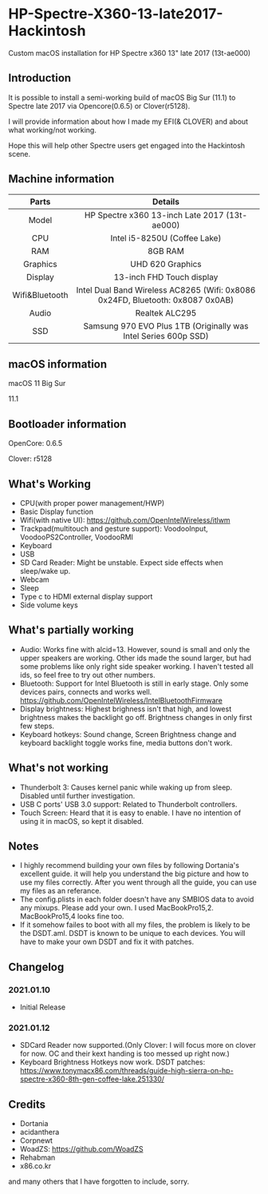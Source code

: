 # HP-Spectre-X360-13-late2017-Hackintosh
Custom macOS installation for HP Spectre x360 13" late 2017 (13t-ae000)

## Introduction
It is possible to install a semi-working build of macOS Big Sur (11.1) to Spectre late 2017 via Opencore(0.6.5) or Clover(r5128).

I will provide information about how I made my EFI(& CLOVER) and about what working/not working.

Hope this will help other Spectre users get engaged into the Hackintosh scene.

## Machine information
|Parts|Details
|:---:|:---:|
Model | HP Spectre x360 13-inch Late 2017 (13t-ae000)
CPU | Intel i5-8250U (Coffee Lake)
RAM | 8GB RAM
Graphics | UHD 620 Graphics
Display | 13-inch FHD Touch display
Wifi&Bluetooth | Intel Dual Band Wireless AC8265 (Wifi: 0x8086 0x24FD, Bluetooth: 0x8087 0x0AB)
Audio | Realtek ALC295
SSD | Samsung 970 EVO Plus 1TB (Originally was Intel Series 600p SSD)

## macOS information
macOS 11 Big Sur

11.1

## Bootloader information
OpenCore: 0.6.5

Clover: r5128

## What's Working
* CPU(with proper power management/HWP)
* Basic Display function
* Wifi(with native UI): https://github.com/OpenIntelWireless/itlwm
* Trackpad(multitouch and gesture support): VoodooInput, VoodooPS2Controller, VoodooRMI
* Keyboard
* USB
* SD Card Reader: Might be unstable. Expect side effects when sleep/wake up.
* Webcam
* Sleep
* Type c to HDMI external display support
* Side volume keys

## What's partially working
* Audio: Works fine with alcid=13. However, sound is small and only the upper speakers are working. Other ids made the sound larger, but had some problems like only right side speaker working. I haven't tested all ids, so feel free to try out other numbers.
* Bluetooth: Support for Intel Bluetooth is still in early stage. Only some devices pairs, connects and works well. https://github.com/OpenIntelWireless/IntelBluetoothFirmware
* Display brightness: Highest brighness isn't that high, and lowest brightness makes the backlight go off. Brightness changes in only first few steps.
* Keyboard hotkeys: Sound change, Screen Brightness change and keyboard backlight toggle works fine, media buttons don't work.

## What's not working
* Thunderbolt 3: Causes kernel panic while waking up from sleep. Disabled until further investigation.
* USB C ports' USB 3.0 support: Related to Thunderbolt controllers.
* Touch Screen: Heard that it is easy to enable. I have no intention of using it in macOS, so kept it disabled.

## Notes
* I highly recommend building your own files by following Dortania's excellent guide. it will help you understand the big picture and how to use my files correctly. After you went through all the guide, you can use my files as an referance. 
* The config.plists in each folder doesn't have any SMBIOS data to avoid any mixups. Please add your own. I used MacBookPro15,2. MacBookPro15,4 looks fine too.
* If it somehow failes to boot with all my files, the problem is likely to be the DSDT.aml. DSDT is known to be unique to each devices. You will have to make your own DSDT and fix it with patches.

## Changelog
### 2021.01.10
- Initial Release
### 2021.01.12
- SDCard Reader now supported.(Only Clover: I will focus more on clover for now. OC and their kext handing is too messed up right now.)
- Keyboard Brightness Hotkeys now work. DSDT patches: https://www.tonymacx86.com/threads/guide-high-sierra-on-hp-spectre-x360-8th-gen-coffee-lake.251330/

## Credits
* Dortania
* acidanthera
* Corpnewt
* WoadZS: https://github.com/WoadZS
* Rehabman
* x86.co.kr

and many others that I have forgotten to include, sorry.
